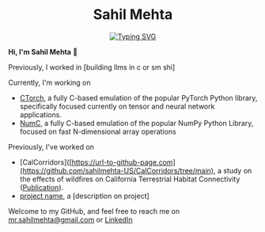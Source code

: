 <h1 align="center">
Sahil Mehta
</h1>

<p align="center">
<a href="https://git.io/typing-svg"><img src="https://readme-typing-svg.demolab.com?font=Roboto+Mono&duration=3000&pause=500&color=797979&center=true&width=435&lines=CS+%40+Carnegie+Mellon+University;Building+ML+Systems;Prev+%40+Stealth" alt="Typing SVG" /></a>
</p>




**Hi, I'm Sahil Mehta** 👋

Previously, I worked in [building llms in c or sm shi]

Currently, I'm working on 

* [CTorch](https://url-to-github-page.com), a fully C-based emulation of the popular PyTorch Python library, specifically focused currently on tensor and neural network applications.
* [NumC](https://url-to-github-page.com), a fully C-based emulation of the popular NumPy Python Library, focused on fast N-dimensional array operations

Previously, I've worked on
* [CalCorridors]([https://url-to-github-page.com](https://github.com/sahilmehta-US/CalCorridors/tree/main), a study on the effects of wildfires on California Terrestrial Habitat Connectivity ([Publication](https://agu.confex.com/agu/fm23/meetingapp.cgi/Paper/1432570)).
* [project name](https://url-to-github-page.com), a [description on project]

Welcome to my GitHub, and feel free to reach me on [mr.sahilmehta@gmail.com](mr.sahil.mehta@gmail.com) or [LinkedIn](https://www.linkedin.com/in/sahil-mehta-883b16261/)
 







